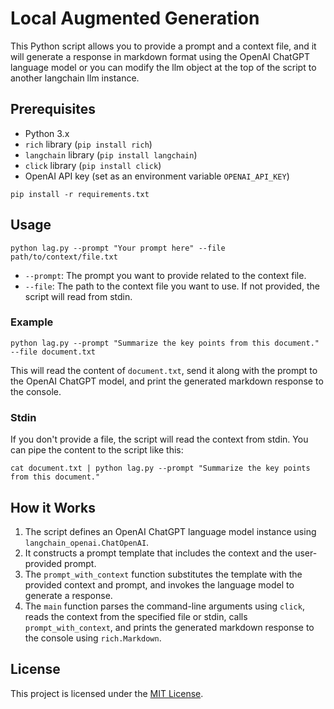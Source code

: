 # Local Augmented Generation

This Python script allows you to provide a prompt and a context file, and it will generate a response in markdown format using the OpenAI ChatGPT language model or you can modify the llm object at the top of the script to another langchain llm instance.

## Prerequisites
- Python 3.x
- `rich` library (`pip install rich`)
- `langchain` library (`pip install langchain`)
- `click` library (`pip install click`)
- OpenAI API key (set as an environment variable `OPENAI_API_KEY`)
```
pip install -r requirements.txt
```

## Usage

```
python lag.py --prompt "Your prompt here" --file path/to/context/file.txt
```

- `--prompt`: The prompt you want to provide related to the context file.
- `--file`: The path to the context file you want to use. If not provided, the script will read from stdin.

### Example

```
python lag.py --prompt "Summarize the key points from this document." --file document.txt
```

This will read the content of `document.txt`, send it along with the prompt to the OpenAI ChatGPT model, and print the generated markdown response to the console.

### Stdin

If you don't provide a file, the script will read the context from stdin. You can pipe the content to the script like this:

```
cat document.txt | python lag.py --prompt "Summarize the key points from this document."
```

## How it Works

1. The script defines an OpenAI ChatGPT language model instance using `langchain_openai.ChatOpenAI`.
2. It constructs a prompt template that includes the context and the user-provided prompt.
3. The `prompt_with_context` function substitutes the template with the provided context and prompt, and invokes the language model to generate a response.
4. The `main` function parses the command-line arguments using `click`, reads the context from the specified file or stdin, calls `prompt_with_context`, and prints the generated markdown response to the console using `rich.Markdown`.

## License

This project is licensed under the [MIT License](LICENSE).
